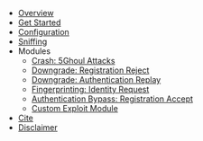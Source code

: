<!-- docs/_sidebar.md -->

- [Overview](README.md)
- [Get Started](get_started.md)
- [Configuration](configuration.md)
- [Sniffing](sniffing.md)
- Modules
    - [Crash: 5Ghoul Attacks](5ghoul.md)
    - [Downgrade: Registration Reject](registration_reject.md)
    - [Downgrade: Authentication Replay](authentication_replay.md)
    - [Fingerprinting: Identity Request](identity_request.md)
    - [Authentication Bypass: Registration Accept](registration_accept.md)
    - [Custom Exploit Module](modules.md)
- [Cite](cite.md)
- [Disclaimer](disclaimer.md)
